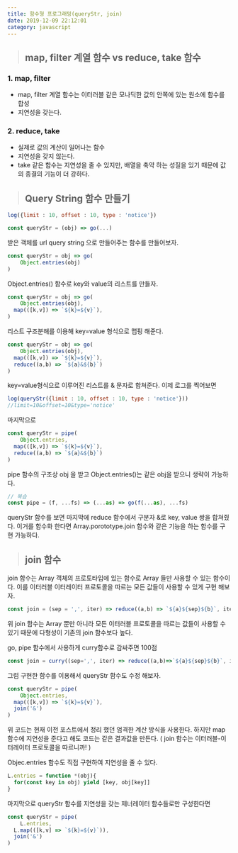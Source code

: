 ```yaml
---
title: 함수형 프로그래밍(queryStr, join)
date: 2019-12-09 22:12:01
category: javascript
---
```




> ## map, filter 계열 함수 vs reduce, take 함수

### 1.  map, filter

- map, filter 계열 함수는 이터러블 같은 모나딕한 값의 안쪽에 있는 원소에 함수를 합성
- 지연성을 갖는다.

### 2. reduce, take

- 실제로 값의 계산이 일어나는 함수
- 지연성을 갖지 않는다.
- take 같은 함수는 지연성을 줄 수 있지만, 배열을 축약 하는 성질을 있기 때문에 값의 종결의 기능이 더 강하다.



> ## Query String 함수 만들기



```javascript
log({limit : 10, offset : 10, type : 'notice'})

const queryStr = (obj) => go(...)
```

받은 객체를 url query string 으로 만들어주는 함수를 만들어보자.

```javascript
const queryStr = obj => go(
	Object.entries(obj)
)
```

Object.entries() 함수로 key와 value의 리스트를 만들자.

```javascript
const queryStr = obj => go(
	Object.entries(obj),
  map(([k,v]) => `${k}=${v}`),
)
```

리스트 구조분해를 이용해 key=value 형식으로 맵핑 해준다.

```javascript
const queryStr = obj => go(
	Object.entries(obj),
  map(([k,v]) => `${k}=${v}`),
  reduce((a,b) => `${a}&${b}`)
)
```

key=value형식으로 이루어진 리스트를 & 문자로 합쳐준다. 이제 로그를 찍어보면

```javascript
log(queryStr({limit : 10, offset : 10, type : 'notice'}))
//limit=10&offset=10&type='notice'
```

마지막으로

```javascript
const queryStr = pipe(
	Object.entries,
  map(([k,v]) => `${k}=${v}`),
  reduce((a,b) => `${a}&${b}`)
)
```

pipe 함수의 구조상 obj 을 받고 Object.entries()는 같은 obj을 받으니 생략이 가능하다.

```javascript
// 복습
const pipe = (f, ...fs) => (...as) => go(f(...as), ...fs)
```

queryStr 함수를 보면 마지막에 reduce 함수에서 구분자 &로 key, value 쌍을 합쳐줬다. 이거를 함수화 한다면 Array.porototype.join 함수와 같은 기능을 하는 함수를 구현 가능하다.



> ## join 함수



join 함수는 Array 객체의 프로토타입에 있는 함수로 Array 들만 사용할 수 있는 함수이다. 이를 이터러블 이터레이터 프로토콜을 따르는 모든 값들이 사용할 수 있게 구현 해보자.

```javascript
const join = (sep = ',', iter) => reduce((a,b) => `${a}${sep}${b}`, iter)
```

위 join 함수는 Array 뿐만 아니라 모든 이터러블 프로토콜을 따르는 값들이 사용할 수 있기 때문에 다형성이 기존의 join 함수보다 높다.

go, pipe 함수에서 사용하게 curry함수로 감싸주면 100점

```javascript
const join = curry((sep=',', iter) => reduce((a,b)=>`${a}${sep}${b}`, iter))
```

그럼 구현한 함수를 이용해서 queryStr 함수도 수정 해보자.

```javascript
const queryStr = pipe(
	Object.entries,
  map(([k,v]) => `${k}=${v}`),
  join('&')
)
```

위 코드는 현재 이전 포스트에서 정리 했던 엄격한 계산 방식을 사용한다. 하지만 map 함수에 지연성을 준다고 해도 코드는 같은 결과값을 만든다. ( join 함수는 이터러블-이터레이터 프로토콜을 따르니까! )

Objec.entries 함수도 직접 구현하여 지연성을 줄 수 있다.

```javascript
L.entries = function *(obj){
  for(const key in obj) yield [key, obj[key]]
}
```

마지막으로 queryStr 함수를 지연성을 갖는 제너레이터 함수들로만 구성한다면

```javascript
const queryStr = pipe(
	L.entries,
  L.map(([k,v] => `${k}=${v}`)),
  join('&')
)
```

